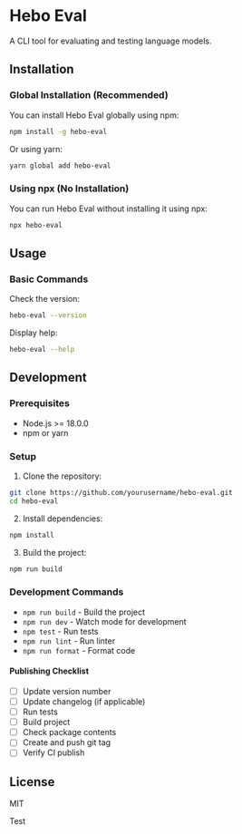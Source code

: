 # Hebo Eval

A CLI tool for evaluating and testing language models.

## Installation

### Global Installation (Recommended)

You can install Hebo Eval globally using npm:

```bash
npm install -g hebo-eval
```

Or using yarn:

```bash
yarn global add hebo-eval
```

### Using npx (No Installation)

You can run Hebo Eval without installing it using npx:

```bash
npx hebo-eval
```

## Usage

### Basic Commands

Check the version:

```bash
hebo-eval --version
```

Display help:

```bash
hebo-eval --help
```

## Development

### Prerequisites

- Node.js >= 18.0.0
- npm or yarn

### Setup

1. Clone the repository:

```bash
git clone https://github.com/yourusername/hebo-eval.git
cd hebo-eval
```

2. Install dependencies:

```bash
npm install
```

3. Build the project:

```bash
npm run build
```

### Development Commands

- `npm run build` - Build the project
- `npm run dev` - Watch mode for development
- `npm test` - Run tests
- `npm run lint` - Run linter
- `npm run format` - Format code

#### Publishing Checklist

- [ ] Update version number
- [ ] Update changelog (if applicable)
- [ ] Run tests
- [ ] Build project
- [ ] Check package contents
- [ ] Create and push git tag
- [ ] Verify CI publish

## License

MIT

Test
